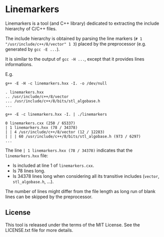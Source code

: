 # Linemarkers

Linemarkers is a tool (and C++ library) dedicated to extracting the include hierarchy of C/C++ files.

The include hierarchy is obtained by parsing the line markers (`# 1 "/usr/include/c++/8/vector" 1 3`) placed by the preprocessor (e.g. generated by `gcc -E ...`).

It is similar to the output of `gcc -H ...`, except that it provides lines informations.

E.g.

`g++ -E -H -c linemarkers.hxx -I. -o /dev/null`

```
. linemarkers.hxx
.. /usr/include/c++/8/vector
... /usr/include/c++/8/bits/stl_algobase.h
...
```

`g++ -E -c linemarkers.hxx -I. | ./linemarkers`

```
0 linemarkers.cxx (250 / 65337)
| 1 linemarkers.hxx (78 / 34378)
| | 4 /usr/include/c++/8/vector (12 / 12283)
| | | 60 /usr/include/c++/8/bits/stl_algobase.h (973 / 6297)
...
```

The line `| 1 linemarkers.hxx (78 / 34378)` indicates that the `linemarkers.hxx` file:

- Is included at line 1 of `linemarkers.cxx`.
- Is 78 lines long.
- Is 34378 lines long when considering all its transitive includes (`vector`, `stl_algobase.h`, ...).

The number of lines might differ from the file length as long run of blank lines can be skipped by the preprocessor.

## License

This tool is released under the terms of the MIT License. See the LICENSE.txt file for more details.
